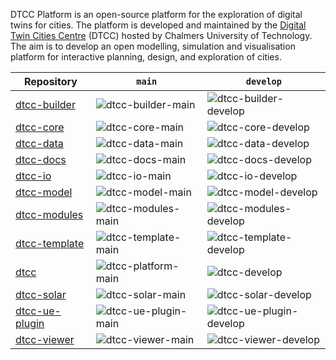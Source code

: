 DTCC Platform is an open-source platform for the exploration of
digital twins for cities. The platform is developed and maintained by
the [Digital Twin Cities Centre](https://dtcc.chalmers.se/) (DTCC)
hosted by Chalmers University of Technology. The aim is to develop an
open modelling, simulation and visualisation platform for interactive
planning, design, and exploration of cities.

| Repository   | `main` | `develop` |
|--------------|--------|-----------|
| [dtcc-builder](https://github.com/dtcc-platform/dtcc-builder) | ![dtcc-builder-main](https://github.com/dtcc-platform/dtcc-builder/actions/workflows/ci.yml/badge.svg?branch=main) | ![dtcc-builder-develop](https://github.com/dtcc-platform/dtcc-builder/actions/workflows/ci.yml/badge.svg?branch=develop) |
| [dtcc-core](https://github.com/dtcc-platform/dtcc-core) | ![dtcc-core-main](https://github.com/dtcc-platform/dtcc-core/actions/workflows/ci.yml/badge.svg?branch=main) | ![dtcc-core-develop](https://github.com/dtcc-platform/dtcc-core/actions/workflows/ci.yml/badge.svg?branch=develop) |
| [dtcc-data](https://github.com/dtcc-platform/dtcc-data) | ![dtcc-data-main](https://github.com/dtcc-platform/dtcc-data/actions/workflows/ci.yml/badge.svg?branch=main) | ![dtcc-data-develop](https://github.com/dtcc-platform/dtcc-data/actions/workflows/ci.yml/badge.svg?branch=develop) |
| [dtcc-docs](https://github.com/dtcc-platform/dtcc-docs) | ![dtcc-docs-main](https://github.com/dtcc-platform/dtcc-docs/actions/workflows/ci.yml/badge.svg?branch=main) | ![dtcc-docs-develop](https://github.com/dtcc-platform/dtcc-docs/actions/workflows/ci.yml/badge.svg?branch=develop) |
| [dtcc-io](https://github.com/dtcc-platform/dtcc-io) | ![dtcc-io-main](https://github.com/dtcc-platform/dtcc-io/actions/workflows/ci.yml/badge.svg?branch=main) | ![dtcc-io-develop](https://github.com/dtcc-platform/dtcc-io/actions/workflows/ci.yml/badge.svg?branch=develop) |
| [dtcc-model](https://github.com/dtcc-platform/dtcc-model) | ![dtcc-model-main](https://github.com/dtcc-platform/dtcc-model/actions/workflows/ci.yml/badge.svg?branch=main) | ![dtcc-model-develop](https://github.com/dtcc-platform/dtcc-model/actions/workflows/ci.yml/badge.svg?branch=develop) |
| [dtcc-modules](https://github.com/dtcc-platform/dtcc-modules) | ![dtcc-modules-main](https://github.com/dtcc-platform/dtcc-modules/actions/workflows/ci.yml/badge.svg?branch=main) | ![dtcc-modules-develop](https://github.com/dtcc-platform/dtcc-modules/actions/workflows/ci.yml/badge.svg?branch=develop) |
| [dtcc-template](https://github.com/dtcc-platform/dtcc-template) | ![dtcc-template-main](https://github.com/dtcc-platform/dtcc-template/actions/workflows/ci.yml/badge.svg?branch=main) | ![dtcc-template-develop](https://github.com/dtcc-platform/dtcc-template/actions/workflows/ci.yml/badge.svg?branch=develop) |
| [dtcc](https://github.com/dtcc-platform/dtcc) | ![dtcc-platform-main](https://github.com/dtcc-platform/dtcc/actions/workflows/ci.yml/badge.svg?branch=main) | ![dtcc-develop](https://github.com/dtcc-platform/dtcc/actions/workflows/ci.yml/badge.svg?branch=develop) |
| [dtcc-solar](https://github.com/dtcc-platform/dtcc-solar) | ![dtcc-solar-main](https://github.com/dtcc-platform/dtcc-solar/actions/workflows/ci.yml/badge.svg?branch=main) | ![dtcc-solar-develop](https://github.com/dtcc-platform/dtcc-solar/actions/workflows/ci.yml/badge.svg?branch=develop) |
| [dtcc-ue-plugin](https://github.com/dtcc-platform/dtcc-ue-plugin) | ![dtcc-ue-plugin-main](https://github.com/dtcc-platform/dtcc-ue-plugin/actions/workflows/ci.yml/badge.svg?branch=main) | ![dtcc-ue-plugin-develop](https://github.com/dtcc-platform/dtcc-ue-plugin/actions/workflows/ci.yml/badge.svg?branch=develop) |
| [dtcc-viewer](https://github.com/dtcc-platform/dtcc-viewer) | ![dtcc-viewer-main](https://github.com/dtcc-platform/dtcc-viewer/actions/workflows/ci.yml/badge.svg?branch=main) | ![dtcc-viewer-develop](https://github.com/dtcc-platform/dtcc-viewer/actions/workflows/ci.yml/badge.svg?branch=develop) |

